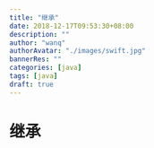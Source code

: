```yaml
---
title: "继承"
date: 2018-12-17T09:53:30+08:00
description: ""
author: "wanq"
authorAvatar: "./images/swift.jpg"
bannerRes: ""
categories: [java]
tags: [java]
draft: true
---
```

# 继承
